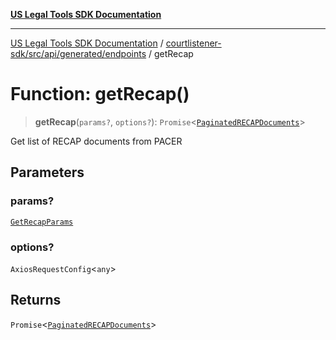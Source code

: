 [**US Legal Tools SDK Documentation**](../../../../../../README.md)

***

[US Legal Tools SDK Documentation](../../../../../../README.md) / [courtlistener-sdk/src/api/generated/endpoints](../README.md) / getRecap

# Function: getRecap()

> **getRecap**(`params?`, `options?`): `Promise`\<[`PaginatedRECAPDocuments`](../../model/type-aliases/PaginatedRECAPDocuments.md)\>

Get list of RECAP documents from PACER

## Parameters

### params?

[`GetRecapParams`](../../model/type-aliases/GetRecapParams.md)

### options?

`AxiosRequestConfig`\<`any`\>

## Returns

`Promise`\<[`PaginatedRECAPDocuments`](../../model/type-aliases/PaginatedRECAPDocuments.md)\>
